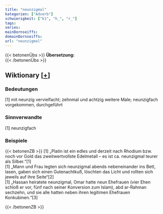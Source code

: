 ```yaml
---
title: "neunzigmal"
kategorien: ["Adverb"]
schwierigkeit: ["k1", "h_", "r_"]
tags:
series:
mainDornseiffs:
domainDornseiffs:
url: "neunzigmal"
---
```


{{< betonenÜbs >}}
**Übersetzung:**  
{{< /betonenÜbs >}}

## Wiktionary [[+](https://de.wiktionary.org/wiki/neunzigmal)]

### Bedeutungen
[1] mit neunzig vervielfacht; zehnmal und achtzig weitere Male; neunzigfach vorgekommen, durchgeführt  

### Sinnverwandte
[1] neunzigfach  

### Beispiele
{{< betonenZB >}}
[1] „Platin ist ein edles und derzeit nach Rhodium bzw. noch vor Gold das zweitwertvollste Edelmetall – es ist ca. neunzigmal teurer als Silber.“[1]  
[1] „Mann und Frau legten sich neunzigmal abends nebeneinander ins Bett, lasen, gaben sich einen Gutenachtkuß, löschten das Licht und rollten sich jeweils auf ihre Seite“[2]  
[1] „Hassan heiratete neunzigmal, Omar hatte neun Ehefrauen (vier Ehen schloß er vor, fünf nach seiner Konversion zum Islam), abd ar-Rahman sechzehn, und sie alle hatten neben ihren legitimen Ehefrauen Konkubinen.“[3]  

{{< /betonenZB >}}

